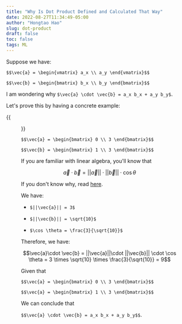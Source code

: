 ```yaml
---
title: "Why Is Dot Product Defined and Calculated That Way"
date: 2022-08-27T11:34:49-05:00
author: "Hongtao Hao"
slug: dot-product
draft: false
toc: false
tags: ML
---
```


Suppose we have:

`$$\vec{a} = \begin{vmatrix} a_x \\ a_y \end{vmatrix}$$`

`$$\vec{b} = \begin{bmatrix} b_x \\ b_y \end{bmatrix}$$`

I am wondering why `$\vec{a} \cdot \vec{b} = a_x b_x + a_y b_y$`. 

Let's prove this by having a concrete example:

{{<figure src="/media/enblog/ml/dot-product.png">}}

`$$\vec{a} = \begin{bmatrix} 0 \\ 3 \end{bmatrix}$$`

`$$\vec{b} = \begin{bmatrix} 1 \\ 3 \end{bmatrix}$$`

If you are familiar with linear algebra, you'll know that 

$$\vec{a}\cdot \vec{b} = ||\vec{a}||\cdot ||\vec{b}|| \cdot \cos \theta$$

If you don't know why, read [here](/en/2022/07/07/la/#lesson-9-dot-products-and-duality).

We have:

  - `$||\vec{a}|| = 3$`

  - `$||\vec{b}|| = \sqrt{10}$`

  - `$\cos \theta = \frac{3}{\sqrt{10}}$`

Therefore, we have:

$$\vec{a}\cdot \vec{b} = ||\vec{a}||\cdot ||\vec{b}|| \cdot \cos \theta = 3 \times \sqrt{10} \times \frac{3}{\sqrt{10}} = 9$$

Given that 

`$$\vec{a} = \begin{bmatrix} 0 \\ 3 \end{bmatrix}$$`

`$$\vec{a} = \begin{bmatrix} 1 \\ 3 \end{bmatrix}$$`

We can conclude that 

`$$\vec{a} \cdot \vec{b} = a_x b_x + a_y b_y$$`. 
